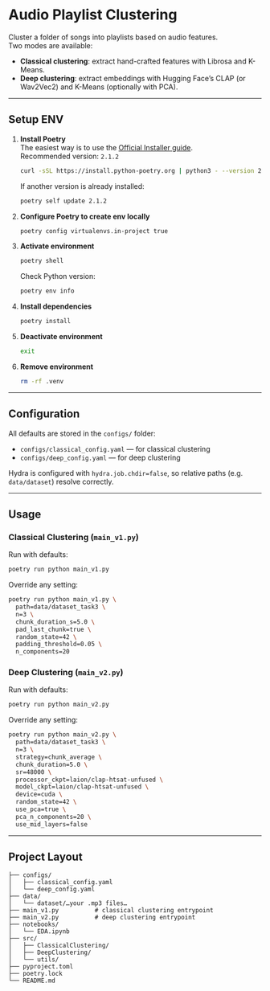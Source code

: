 # Audio Playlist Clustering

Cluster a folder of songs into playlists based on audio features.  
Two modes are available:

- **Classical clustering**: extract hand-crafted features with Librosa and K-Means.  
- **Deep clustering**: extract embeddings with Hugging Face’s CLAP (or Wav2Vec2) and K-Means (optionally with PCA).

---

## Setup ENV

1. **Install Poetry**  
   The easiest way is to use the [Official Installer guide](https://python-poetry.org/docs/#installing-with-the-official-installer).  
   Recommended version: `2.1.2`  
   ```bash
   curl -sSL https://install.python-poetry.org | python3 - --version 2.1.2
   ```

   If another version is already installed:
   ```bash
   poetry self update 2.1.2
   ```

2. **Configure Poetry to create env locally**
   ```bash
   poetry config virtualenvs.in-project true
   ```

3. **Activate environment**
   ```bash
   poetry shell
   ```

   Check Python version:
   ```bash
   poetry env info
   ```

4. **Install dependencies**
   ```bash
   poetry install
   ```

5. **Deactivate environment**
   ```bash
   exit
   ```

6. **Remove environment**
   ```bash
   rm -rf .venv
   ```

---

## Configuration

All defaults are stored in the `configs/` folder:

- `configs/classical_config.yaml` — for classical clustering  
- `configs/deep_config.yaml` — for deep clustering  

Hydra is configured with `hydra.job.chdir=false`, so relative paths (e.g. `data/dataset`) resolve correctly.

---

## Usage

### Classical Clustering (`main_v1.py`)

Run with defaults:
```bash
poetry run python main_v1.py
```

Override any setting:
```bash
poetry run python main_v1.py \
  path=data/dataset_task3 \
  n=3 \
  chunk_duration_s=5.0 \
  pad_last_chunk=true \
  random_state=42 \
  padding_threshold=0.05 \
  n_components=20
```

### Deep Clustering (`main_v2.py`)

Run with defaults:
```bash
poetry run python main_v2.py
```

Override any setting:
```bash
poetry run python main_v2.py \
  path=data/dataset_task3 \
  n=3 \
  strategy=chunk_average \
  chunk_duration=5.0 \
  sr=48000 \
  processor_ckpt=laion/clap-htsat-unfused \
  model_ckpt=laion/clap-htsat-unfused \
  device=cuda \
  random_state=42 \
  use_pca=true \
  pca_n_components=20 \
  use_mid_layers=false
```

---

## Project Layout

```
├── configs/
│   ├── classical_config.yaml
│   └── deep_config.yaml
├── data/
│   └── dataset/…your .mp3 files…
├── main_v1.py          # classical clustering entrypoint
├── main_v2.py          # deep clustering entrypoint
├── notebooks/
│   └── EDA.ipynb
├── src/
│   ├── ClassicalClustering/
│   ├── DeepClustering/
│   └── utils/
├── pyproject.toml
├── poetry.lock
└── README.md
```

